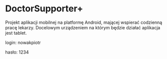 # DoctorSupporter+

Projekt aplikacji mobilnej na platformę Android, mającej wspierać codzienną pracę lekarzy.
Docelowym urządzeniem na którym będzie działać aplikacja jest tablet.



login: nowakpiotr

hasło: 1234

